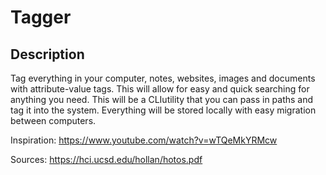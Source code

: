 # Tagger

## Description

Tag everything in your computer, notes, websites, images and documents with attribute-value tags. This will allow for easy and quick searching for anything you need. This will be a CLIutility that you can pass in paths and tag it into the system. Everything will be stored locally with easy migration between computers.


Inspiration:
https://www.youtube.com/watch?v=wTQeMkYRMcw

Sources:
https://hci.ucsd.edu/hollan/hotos.pdf

